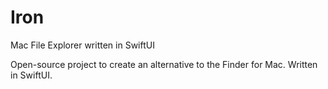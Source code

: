 # Iron
Mac File Explorer written in SwiftUI

Open-source project to create an alternative to the Finder for Mac.  Written in SwiftUI.
